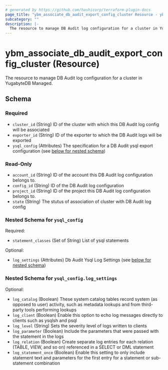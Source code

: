 ```yaml
---
# generated by https://github.com/hashicorp/terraform-plugin-docs
page_title: "ybm_associate_db_audit_export_config_cluster Resource - ybm"
subcategory: ""
description: |-
  The resource to manage DB Audit log configuration for a cluster in YugabyteDB Managed.
---
```


# ybm_associate_db_audit_export_config_cluster (Resource)

The resource to manage DB Audit log configuration for a cluster in YugabyteDB Managed.



<!-- schema generated by tfplugindocs -->
## Schema

### Required

- `cluster_id` (String) ID of the cluster with which this DB Audit log config will be associated
- `exporter_id` (String) ID of the exporter to which the DB Audit logs will be exported
- `ysql_config` (Attributes) The specification for a DB Audit ysql export configuration (see [below for nested schema](#nestedatt--ysql_config))

### Read-Only

- `account_id` (String) ID of the account this DB Audit log configuration belongs to.
- `config_id` (String) ID of the DB Audit log configuration
- `project_id` (String) ID of the project this DB Audit log configuration belongs to.
- `state` (String) The stutus of association of cluster with DB Audit log config

<a id="nestedatt--ysql_config"></a>
### Nested Schema for `ysql_config`

Required:

- `statement_classes` (Set of String) List of ysql statements

Optional:

- `log_settings` (Attributes) Db Audit Ysql Log Settings (see [below for nested schema](#nestedatt--ysql_config--log_settings))

<a id="nestedatt--ysql_config--log_settings"></a>
### Nested Schema for `ysql_config.log_settings`

Optional:

- `log_catalog` (Boolean) These system catalog tables record system (as opposed to user) activity, such as metadata lookups and from third-party tools performing lookups
- `log_client` (Boolean) Enable this option to echo log messages directly to clients such as ysqlsh and psql
- `log_level` (String) Sets the severity level of logs written to clients
- `log_parameter` (Boolean) Include the parameters that were passed with the statement in the logs
- `log_relation` (Boolean) Create separate log entries for each relation (TABLE, VIEW, and so on) referenced in a SELECT or DML statement
- `log_statement_once` (Boolean) Enable this setting to only include statement text and parameters for the first entry for a statement or sub-statement combination


